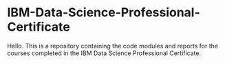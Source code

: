 # IBM-Data-Science-Professional-Certificate
Hello. This is a repository containing the code modules and reports for the courses completed in the IBM Data Science Professional Certificate.
